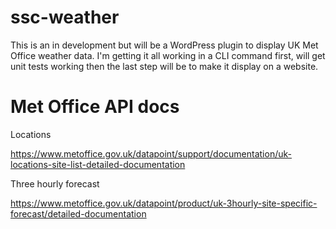 # ssc-weather

This is an in development but will be a WordPress plugin to display UK Met Office weather data. I'm getting it all working in a CLI command first, will get unit tests working then the last step will be to make it display on a website.

# Met Office API docs

Locations

https://www.metoffice.gov.uk/datapoint/support/documentation/uk-locations-site-list-detailed-documentation

Three hourly forecast

https://www.metoffice.gov.uk/datapoint/product/uk-3hourly-site-specific-forecast/detailed-documentation
